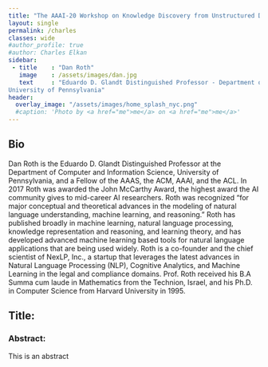 ```yaml
---
title: "The AAAI-20 Workshop on Knowledge Discovery from Unstructured Data in Financial Services"
layout: single
permalink: /charles
classes: wide
#author_profile: true
#author: Charles Elkan
sidebar:
 - title    : "Dan Roth"
   image    : /assets/images/dan.jpg
   text     : "Eduardo D. Glandt Distinguished Professor - Department of Computer and information Science, 
University of Pennsylvania"
header:
  overlay_image: "/assets/images/home_splash_nyc.png"
  #caption: 'Photo by <a href="me">me</a> on <a href="me">me</a>'
---
```

<h2>Bio</h2>

Dan Roth is the Eduardo D. Glandt Distinguished Professor at the Department of Computer and Information Science, University of Pennsylvania, and a Fellow of the AAAS, the ACM, AAAI, and the ACL. In 2017 Roth was awarded the John McCarthy Award, the highest award the AI community gives to mid-career AI researchers. Roth was recognized “for major conceptual and theoretical advances in the modeling of natural language understanding, machine learning, and reasoning.”
Roth has published broadly in machine learning, natural language processing, knowledge representation and reasoning, and learning theory, and has developed advanced machine learning based tools for natural language applications that are being used widely. Roth is a co-founder and the chief scientist of NexLP, Inc., a startup that leverages the latest advances in Natural Language Processing (NLP), Cognitive Analytics, and Machine Learning in the legal and compliance domains.
Prof. Roth received his B.A Summa cum laude in Mathematics from the Technion, Israel, and his Ph.D. in Computer Science from Harvard University in 1995.

<h2>Title:</h2>
<h3>Abstract:</h3> This is an abstract